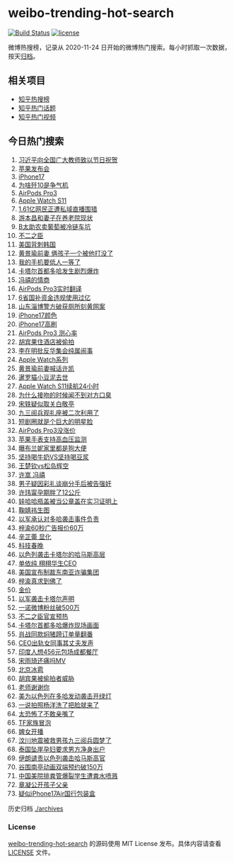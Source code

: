 # weibo-trending-hot-search

[![Build Status](https://github.com/justjavac/weibo-trending-hot-search/workflows/ci/badge.svg?branch=master)](https://github.com/justjavac/weibo-trending-hot-search/actions)
[![license](https://img.shields.io/github/license/justjavac/weibo-trending-hot-search)](https://github.com/justjavac/weibo-trending-hot-search/blob/master/LICENSE)

微博热搜榜，记录从 2020-11-24 日开始的微博热门搜索。每小时抓取一次数据，按天[归档](./archives)。

## 相关项目

- [知乎热搜榜](https://github.com/justjavac/zhihu-trending-top-search)
- [知乎热门话题](https://github.com/justjavac/zhihu-trending-hot-questions)
- [知乎热门视频](https://github.com/justjavac/zhihu-trending-hot-video)

## 今日热门搜索

<!-- BEGIN -->
<!-- 最后更新时间 Wed Sep 10 2025 01:51:24 GMT+0800 (China Standard Time) -->

1. [习近平向全国广大教师致以节日祝贺](https://s.weibo.com//weibo?q=%23%E4%B9%A0%E8%BF%91%E5%B9%B3%E5%90%91%E5%85%A8%E5%9B%BD%E5%B9%BF%E5%A4%A7%E6%95%99%E5%B8%88%E8%87%B4%E4%BB%A5%E8%8A%82%E6%97%A5%E7%A5%9D%E8%B4%BA%23&Refer=new_time)
1. [苹果发布会](https://s.weibo.com//weibo?q=%E8%8B%B9%E6%9E%9C%E5%8F%91%E5%B8%83%E4%BC%9A&t=31&band_rank=1&Refer=top)
1. [iPhone17](https://s.weibo.com//weibo?q=iPhone17&t=31&band_rank=4&Refer=top)
1. [为啥歼10是争气机](https://s.weibo.com//weibo?q=%23%E4%B8%BA%E5%95%A5%E6%AD%BC10%E6%98%AF%E4%BA%89%E6%B0%94%E6%9C%BA%23&t=31&band_rank=3&Refer=top)
1. [AirPods Pro3](https://s.weibo.com//weibo?q=AirPods%20Pro3&t=31&band_rank=2&Refer=top)
1. [Apple Watch S11](https://s.weibo.com//weibo?q=Apple%20Watch%20S11&t=31&band_rank=36&Refer=top)
1. [1.61亿网民正遭私域直播围猎](https://s.weibo.com//weibo?q=%231.61%E4%BA%BF%E7%BD%91%E6%B0%91%E6%AD%A3%E9%81%AD%E7%A7%81%E5%9F%9F%E7%9B%B4%E6%92%AD%E5%9B%B4%E7%8C%8E%23&t=31&band_rank=18&Refer=top)
1. [游本昌和妻子在养老院现状](https://s.weibo.com//weibo?q=%23%E6%B8%B8%E6%9C%AC%E6%98%8C%E5%92%8C%E5%A6%BB%E5%AD%90%E5%9C%A8%E5%85%BB%E8%80%81%E9%99%A2%E7%8E%B0%E7%8A%B6%23&t=31&band_rank=4&Refer=top)
1. [B太助农卖葡萄被冷链车坑](https://s.weibo.com//weibo?q=B%E5%A4%AA%E5%8A%A9%E5%86%9C%E5%8D%96%E8%91%A1%E8%90%84%E8%A2%AB%E5%86%B7%E9%93%BE%E8%BD%A6%E5%9D%91&t=31&band_rank=29&Refer=top)
1. [不二之臣](https://s.weibo.com//weibo?q=%E4%B8%8D%E4%BA%8C%E4%B9%8B%E8%87%A3&t=31&band_rank=5&Refer=top)
1. [美国背刺韩国](https://s.weibo.com//weibo?q=%23%E7%BE%8E%E5%9B%BD%E8%83%8C%E5%88%BA%E9%9F%A9%E5%9B%BD%23&t=31&band_rank=37&Refer=top)
1. [黄景瑜前妻 俩孩子一个被他打没了](https://s.weibo.com//weibo?q=%E9%BB%84%E6%99%AF%E7%91%9C%E5%89%8D%E5%A6%BB%20%E4%BF%A9%E5%AD%A9%E5%AD%90%E4%B8%80%E4%B8%AA%E8%A2%AB%E4%BB%96%E6%89%93%E6%B2%A1%E4%BA%86&t=31&band_rank=11&Refer=top)
1. [我的手机要低人一等了](https://s.weibo.com//weibo?q=%E6%88%91%E7%9A%84%E6%89%8B%E6%9C%BA%E8%A6%81%E4%BD%8E%E4%BA%BA%E4%B8%80%E7%AD%89%E4%BA%86&t=31&band_rank=14&Refer=top)
1. [卡塔尔首都多哈发生剧烈爆炸](https://s.weibo.com//weibo?q=%23%E5%8D%A1%E5%A1%94%E5%B0%94%E9%A6%96%E9%83%BD%E5%A4%9A%E5%93%88%E5%8F%91%E7%94%9F%E5%89%A7%E7%83%88%E7%88%86%E7%82%B8%23&t=31&band_rank=2&Refer=top)
1. [冯禧的情商](https://s.weibo.com//weibo?q=%23%E5%86%AF%E7%A6%A7%E7%9A%84%E6%83%85%E5%95%86%23&t=31&band_rank=14&Refer=top)
1. [AirPods Pro3实时翻译](https://s.weibo.com//weibo?q=AirPods%20Pro3%E5%AE%9E%E6%97%B6%E7%BF%BB%E8%AF%91&t=31&band_rank=15&Refer=top)
1. [6省国补资金违规使用过亿](https://s.weibo.com//weibo?q=%236%E7%9C%81%E5%9B%BD%E8%A1%A5%E8%B5%84%E9%87%91%E8%BF%9D%E8%A7%84%E4%BD%BF%E7%94%A8%E8%BF%87%E4%BA%BF%23&t=31&band_rank=6&Refer=top)
1. [山东淄博警方破获厕所刻黄网案](https://s.weibo.com//weibo?q=%23%E5%B1%B1%E4%B8%9C%E6%B7%84%E5%8D%9A%E8%AD%A6%E6%96%B9%E7%A0%B4%E8%8E%B7%E5%8E%95%E6%89%80%E5%88%BB%E9%BB%84%E7%BD%91%E6%A1%88%23&t=31&band_rank=45&Refer=top)
1. [iPhone17颜色](https://s.weibo.com//weibo?q=iPhone17%E9%A2%9C%E8%89%B2&t=31&band_rank=18&Refer=top)
1. [iPhone17高刷](https://s.weibo.com//weibo?q=iPhone17%E9%AB%98%E5%88%B7&t=31&band_rank=27&Refer=top)
1. [AirPods Pro3 测心率](https://s.weibo.com//weibo?q=AirPods%20Pro3%20%E6%B5%8B%E5%BF%83%E7%8E%87&t=31&band_rank=33&Refer=top)
1. [胡宾果住酒店被偷拍](https://s.weibo.com//weibo?q=%23%E8%83%A1%E5%AE%BE%E6%9E%9C%E4%BD%8F%E9%85%92%E5%BA%97%E8%A2%AB%E5%81%B7%E6%8B%8D%23&t=31&band_rank=12&Refer=top)
1. [李在明批反华集会纯属闹事](https://s.weibo.com//weibo?q=%23%E6%9D%8E%E5%9C%A8%E6%98%8E%E6%89%B9%E5%8F%8D%E5%8D%8E%E9%9B%86%E4%BC%9A%E7%BA%AF%E5%B1%9E%E9%97%B9%E4%BA%8B%23&t=31&band_rank=32&Refer=top)
1. [Apple Watch系列](https://s.weibo.com//weibo?q=Apple%20Watch%E7%B3%BB%E5%88%97&t=31&band_rank=43&Refer=top)
1. [黄景瑜前妻喊话许凯](https://s.weibo.com//weibo?q=%23%E9%BB%84%E6%99%AF%E7%91%9C%E5%89%8D%E5%A6%BB%E5%96%8A%E8%AF%9D%E8%AE%B8%E5%87%AF%23&t=31&band_rank=13&Refer=top)
1. [暹罗猫小豆泥去世](https://s.weibo.com//weibo?q=%23%E6%9A%B9%E7%BD%97%E7%8C%AB%E5%B0%8F%E8%B1%86%E6%B3%A5%E5%8E%BB%E4%B8%96%23&t=31&band_rank=15&Refer=top)
1. [Apple Watch S11续航24小时](https://s.weibo.com//weibo?q=Apple%20Watch%20S11%E7%BB%AD%E8%88%AA24%E5%B0%8F%E6%97%B6&t=31&band_rank=40&Refer=top)
1. [为什么接吻的时候闻不到对方口臭](https://s.weibo.com//weibo?q=%23%E4%B8%BA%E4%BB%80%E4%B9%88%E6%8E%A5%E5%90%BB%E7%9A%84%E6%97%B6%E5%80%99%E9%97%BB%E4%B8%8D%E5%88%B0%E5%AF%B9%E6%96%B9%E5%8F%A3%E8%87%AD%23&t=31&band_rank=22&Refer=top)
1. [宋轶疑似取关白敬亭](https://s.weibo.com//weibo?q=%23%E5%AE%8B%E8%BD%B6%E7%96%91%E4%BC%BC%E5%8F%96%E5%85%B3%E7%99%BD%E6%95%AC%E4%BA%AD%23&t=31&band_rank=16&Refer=top)
1. [九三阅兵观礼座被二次利用了](https://s.weibo.com//weibo?q=%23%E4%B9%9D%E4%B8%89%E9%98%85%E5%85%B5%E8%A7%82%E7%A4%BC%E5%BA%A7%E8%A2%AB%E4%BA%8C%E6%AC%A1%E5%88%A9%E7%94%A8%E4%BA%86%23&t=31&band_rank=23&Refer=top)
1. [短剧圈就是个巨大的明星脸](https://s.weibo.com//weibo?q=%E7%9F%AD%E5%89%A7%E5%9C%88%E5%B0%B1%E6%98%AF%E4%B8%AA%E5%B7%A8%E5%A4%A7%E7%9A%84%E6%98%8E%E6%98%9F%E8%84%B8&t=31&band_rank=30&Refer=top)
1. [AirPods Pro3没涨价](https://s.weibo.com//weibo?q=AirPods%20Pro3%E6%B2%A1%E6%B6%A8%E4%BB%B7&t=31&band_rank=34&Refer=top)
1. [苹果手表支持高血压监测](https://s.weibo.com//weibo?q=%23%E8%8B%B9%E6%9E%9C%E6%89%8B%E8%A1%A8%E6%94%AF%E6%8C%81%E9%AB%98%E8%A1%80%E5%8E%8B%E7%9B%91%E6%B5%8B%23&t=31&band_rank=32&Refer=top)
1. [曝布兰妮家里都是狗大便](https://s.weibo.com//weibo?q=%23%E6%9B%9D%E5%B8%83%E5%85%B0%E5%A6%AE%E5%AE%B6%E9%87%8C%E9%83%BD%E6%98%AF%E7%8B%97%E5%A4%A7%E4%BE%BF%23&t=31&band_rank=21&Refer=top)
1. [坚持喝牛奶VS坚持喝豆浆](https://s.weibo.com//weibo?q=%E5%9D%9A%E6%8C%81%E5%96%9D%E7%89%9B%E5%A5%B6VS%E5%9D%9A%E6%8C%81%E5%96%9D%E8%B1%86%E6%B5%86&t=31&band_rank=10&Refer=top)
1. [王楚钦vs松岛辉空](https://s.weibo.com//weibo?q=%E7%8E%8B%E6%A5%9A%E9%92%A6vs%E6%9D%BE%E5%B2%9B%E8%BE%89%E7%A9%BA&t=31&band_rank=49&Refer=top)
1. [许嵩 冯禧](https://s.weibo.com//weibo?q=%E8%AE%B8%E5%B5%A9%20%E5%86%AF%E7%A6%A7&t=31&band_rank=19&Refer=top)
1. [男子疑因彩礼谈崩分手后被告强奸](https://s.weibo.com//weibo?q=%23%E7%94%B7%E5%AD%90%E7%96%91%E5%9B%A0%E5%BD%A9%E7%A4%BC%E8%B0%88%E5%B4%A9%E5%88%86%E6%89%8B%E5%90%8E%E8%A2%AB%E5%91%8A%E5%BC%BA%E5%A5%B8%23&t=31&band_rank=17&Refer=top)
1. [许玮甯孕期胖了12公斤](https://s.weibo.com//weibo?q=%23%E8%AE%B8%E7%8E%AE%E7%94%AF%E5%AD%95%E6%9C%9F%E8%83%96%E4%BA%8612%E5%85%AC%E6%96%A4%23&t=31&band_rank=31&Refer=top)
1. [娃哈哈瓶盖被当公章盖在实习证明上](https://s.weibo.com//weibo?q=%23%E5%A8%83%E5%93%88%E5%93%88%E7%93%B6%E7%9B%96%E8%A2%AB%E5%BD%93%E5%85%AC%E7%AB%A0%E7%9B%96%E5%9C%A8%E5%AE%9E%E4%B9%A0%E8%AF%81%E6%98%8E%E4%B8%8A%23&t=31&band_rank=20&Refer=top)
1. [鞠婧祎生图](https://s.weibo.com//weibo?q=%23%E9%9E%A0%E5%A9%A7%E7%A5%8E%E7%94%9F%E5%9B%BE%23&t=31&band_rank=8&Refer=top)
1. [以军承认对多哈袭击事件负责](https://s.weibo.com//weibo?q=%23%E4%BB%A5%E5%86%9B%E6%89%BF%E8%AE%A4%E5%AF%B9%E5%A4%9A%E5%93%88%E8%A2%AD%E5%87%BB%E4%BA%8B%E4%BB%B6%E8%B4%9F%E8%B4%A3%23&t=31&band_rank=25&Refer=top)
1. [梓渝60秒广告报价60万](https://s.weibo.com//weibo?q=%23%E6%A2%93%E6%B8%9D60%E7%A7%92%E5%B9%BF%E5%91%8A%E6%8A%A5%E4%BB%B760%E4%B8%87%23&t=31&band_rank=24&Refer=top)
1. [辛芷蕾 显化](https://s.weibo.com//weibo?q=%E8%BE%9B%E8%8A%B7%E8%95%BE%20%E6%98%BE%E5%8C%96&t=31&band_rank=34&Refer=top)
1. [科技春晚](https://s.weibo.com//weibo?q=%E7%A7%91%E6%8A%80%E6%98%A5%E6%99%9A&t=31&band_rank=38&Refer=top)
1. [以色列袭击卡塔尔的哈马斯高层](https://s.weibo.com//weibo?q=%23%E4%BB%A5%E8%89%B2%E5%88%97%E8%A2%AD%E5%87%BB%E5%8D%A1%E5%A1%94%E5%B0%94%E7%9A%84%E5%93%88%E9%A9%AC%E6%96%AF%E9%AB%98%E5%B1%82%23&t=31&band_rank=36&Refer=top)
1. [单依纯 栩栩华生CEO](https://s.weibo.com//weibo?q=%E5%8D%95%E4%BE%9D%E7%BA%AF%20%E6%A0%A9%E6%A0%A9%E5%8D%8E%E7%94%9FCEO&t=31&band_rank=43&Refer=top)
1. [美国宣布制裁东南亚诈骗集团](https://s.weibo.com//weibo?q=%23%E7%BE%8E%E5%9B%BD%E5%AE%A3%E5%B8%83%E5%88%B6%E8%A3%81%E4%B8%9C%E5%8D%97%E4%BA%9A%E8%AF%88%E9%AA%97%E9%9B%86%E5%9B%A2%23&t=31&band_rank=49&Refer=top)
1. [梓渝真求到佛了](https://s.weibo.com//weibo?q=%23%E6%A2%93%E6%B8%9D%E7%9C%9F%E6%B1%82%E5%88%B0%E4%BD%9B%E4%BA%86%23&t=31&band_rank=42&Refer=top)
1. [金价](https://s.weibo.com//weibo?q=%E9%87%91%E4%BB%B7&t=31&band_rank=29&Refer=top)
1. [以军袭击卡塔尔声明](https://s.weibo.com//weibo?q=%E4%BB%A5%E5%86%9B%E8%A2%AD%E5%87%BB%E5%8D%A1%E5%A1%94%E5%B0%94%E5%A3%B0%E6%98%8E&t=31&band_rank=45&Refer=top)
1. [一诺微博粉丝破500万](https://s.weibo.com//weibo?q=%23%E4%B8%80%E8%AF%BA%E5%BE%AE%E5%8D%9A%E7%B2%89%E4%B8%9D%E7%A0%B4500%E4%B8%87%23&t=31&band_rank=26&Refer=top)
1. [不二之臣官宣预热](https://s.weibo.com//weibo?q=%23%E4%B8%8D%E4%BA%8C%E4%B9%8B%E8%87%A3%E5%AE%98%E5%AE%A3%E9%A2%84%E7%83%AD%23&t=31&band_rank=28&Refer=top)
1. [卡塔尔首都多哈爆炸现场画面](https://s.weibo.com//weibo?q=%23%E5%8D%A1%E5%A1%94%E5%B0%94%E9%A6%96%E9%83%BD%E5%A4%9A%E5%93%88%E7%88%86%E7%82%B8%E7%8E%B0%E5%9C%BA%E7%94%BB%E9%9D%A2%23&t=31&band_rank=7&Refer=top)
1. [肖战同款焖猪蹄订单量翻番](https://s.weibo.com//weibo?q=%23%E8%82%96%E6%88%98%E5%90%8C%E6%AC%BE%E7%84%96%E7%8C%AA%E8%B9%84%E8%AE%A2%E5%8D%95%E9%87%8F%E7%BF%BB%E7%95%AA%23&t=31&band_rank=41&Refer=top)
1. [CEO出轨女同事其丈夫发声](https://s.weibo.com//weibo?q=%23CEO%E5%87%BA%E8%BD%A8%E5%A5%B3%E5%90%8C%E4%BA%8B%E5%85%B6%E4%B8%88%E5%A4%AB%E5%8F%91%E5%A3%B0%23&t=31&band_rank=48&Refer=top)
1. [印度人想456元包场成都餐厅](https://s.weibo.com//weibo?q=%E5%8D%B0%E5%BA%A6%E4%BA%BA%E6%83%B3456%E5%85%83%E5%8C%85%E5%9C%BA%E6%88%90%E9%83%BD%E9%A4%90%E5%8E%85&t=31&band_rank=48&Refer=top)
1. [宋雨琦还痛吗MV](https://s.weibo.com//weibo?q=%23%E5%AE%8B%E9%9B%A8%E7%90%A6%E8%BF%98%E7%97%9B%E5%90%97MV%23&t=31&band_rank=43&Refer=top)
1. [北京冰雹](https://s.weibo.com//weibo?q=%E5%8C%97%E4%BA%AC%E5%86%B0%E9%9B%B9&t=31&band_rank=9&Refer=top)
1. [胡宾果被偷拍者威胁](https://s.weibo.com//weibo?q=%23%E8%83%A1%E5%AE%BE%E6%9E%9C%E8%A2%AB%E5%81%B7%E6%8B%8D%E8%80%85%E5%A8%81%E8%83%81%23&t=31&band_rank=27&Refer=top)
1. [老师谢谢你](https://s.weibo.com//weibo?q=%23%E8%80%81%E5%B8%88%E8%B0%A2%E8%B0%A2%E4%BD%A0%23&t=31&band_rank=30&Refer=top)
1. [美为以色列在多哈发动袭击开绿灯](https://s.weibo.com//weibo?q=%23%E7%BE%8E%E4%B8%BA%E4%BB%A5%E8%89%B2%E5%88%97%E5%9C%A8%E5%A4%9A%E5%93%88%E5%8F%91%E5%8A%A8%E8%A2%AD%E5%87%BB%E5%BC%80%E7%BB%BF%E7%81%AF%23&t=31&band_rank=35&Refer=top)
1. [一说拍照杨洋洗了把脸就来了](https://s.weibo.com//weibo?q=%E4%B8%80%E8%AF%B4%E6%8B%8D%E7%85%A7%E6%9D%A8%E6%B4%8B%E6%B4%97%E4%BA%86%E6%8A%8A%E8%84%B8%E5%B0%B1%E6%9D%A5%E4%BA%86&t=31&band_rank=46&Refer=top)
1. [太恐怖了不敢亲嘴了](https://s.weibo.com//weibo?q=%E5%A4%AA%E6%81%90%E6%80%96%E4%BA%86%E4%B8%8D%E6%95%A2%E4%BA%B2%E5%98%B4%E4%BA%86&t=31&band_rank=32&Refer=top)
1. [TF家族冒泡](https://s.weibo.com//weibo?q=TF%E5%AE%B6%E6%97%8F%E5%86%92%E6%B3%A1&t=31&band_rank=44&Refer=top)
1. [婢女开播](https://s.weibo.com//weibo?q=%E5%A9%A2%E5%A5%B3%E5%BC%80%E6%92%AD&t=31&band_rank=48&Refer=top)
1. [汶川地震被救男孩九三阅兵圆梦了](https://s.weibo.com//weibo?q=%23%E6%B1%B6%E5%B7%9D%E5%9C%B0%E9%9C%87%E8%A2%AB%E6%95%91%E7%94%B7%E5%AD%A9%E4%B9%9D%E4%B8%89%E9%98%85%E5%85%B5%E5%9C%86%E6%A2%A6%E4%BA%86%23&t=31&band_rank=35&Refer=top)
1. [泰国坠崖孕妇要求男方净身出户](https://s.weibo.com//weibo?q=%23%E6%B3%B0%E5%9B%BD%E5%9D%A0%E5%B4%96%E5%AD%95%E5%A6%87%E8%A6%81%E6%B1%82%E7%94%B7%E6%96%B9%E5%87%80%E8%BA%AB%E5%87%BA%E6%88%B7%23&t=31&band_rank=40&Refer=top)
1. [伊朗谴责以色列袭击哈马斯高官](https://s.weibo.com//weibo?q=%23%E4%BC%8A%E6%9C%97%E8%B0%B4%E8%B4%A3%E4%BB%A5%E8%89%B2%E5%88%97%E8%A2%AD%E5%87%BB%E5%93%88%E9%A9%AC%E6%96%AF%E9%AB%98%E5%AE%98%23&t=31&band_rank=39&Refer=top)
1. [谷围南亭动画双端预约破150万](https://s.weibo.com//weibo?q=%E8%B0%B7%E5%9B%B4%E5%8D%97%E4%BA%AD%E5%8A%A8%E7%94%BB%E5%8F%8C%E7%AB%AF%E9%A2%84%E7%BA%A6%E7%A0%B4150%E4%B8%87&t=31&band_rank=45&Refer=top)
1. [中国美院排粪管爆裂学生遭粪水喷溅](https://s.weibo.com//weibo?q=%23%E4%B8%AD%E5%9B%BD%E7%BE%8E%E9%99%A2%E6%8E%92%E7%B2%AA%E7%AE%A1%E7%88%86%E8%A3%82%E5%AD%A6%E7%94%9F%E9%81%AD%E7%B2%AA%E6%B0%B4%E5%96%B7%E6%BA%85%23&t=31&band_rank=33&Refer=top)
1. [章凝公开孩子父亲](https://s.weibo.com//weibo?q=%E7%AB%A0%E5%87%9D%E5%85%AC%E5%BC%80%E5%AD%A9%E5%AD%90%E7%88%B6%E4%BA%B2&t=31&band_rank=47&Refer=top)
1. [疑似iPhone17Air国行包装盒](https://s.weibo.com//weibo?q=%23%E7%96%91%E4%BC%BCiPhone17Air%E5%9B%BD%E8%A1%8C%E5%8C%85%E8%A3%85%E7%9B%92%23&t=31&band_rank=50&Refer=top)

<!-- END -->

历史归档 [./archives](./archives)

### License

[weibo-trending-hot-search](https://github.com/justjavac/weibo-trending-hot-search) 的源码使用 MIT License
发布。具体内容请查看 [LICENSE](./LICENSE) 文件。
